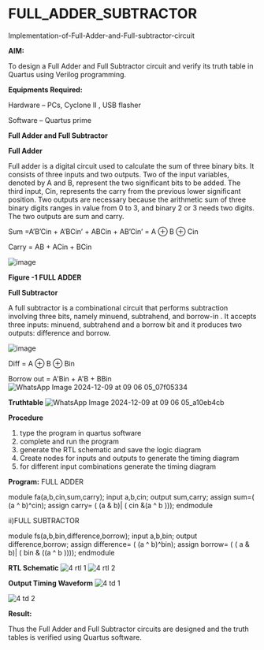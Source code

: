 # FULL_ADDER_SUBTRACTOR

Implementation-of-Full-Adder-and-Full-subtractor-circuit

**AIM:**

To design a Full Adder and Full Subtractor circuit and verify its truth table in Quartus using Verilog programming.

**Equipments Required:**

Hardware – PCs, Cyclone II , USB flasher

Software – Quartus prime

**Full Adder and Full Subtractor**

**Full Adder**

Full adder is a digital circuit used to calculate the sum of three binary bits. It consists of three inputs and two outputs. Two of the input variables, denoted by A and B, represent the two significant bits to be added. The third input, Cin, represents the carry from the previous lower significant position. Two outputs are necessary because the arithmetic sum of three binary digits ranges in value from 0 to 3, and binary 2 or 3 needs two digits. The two outputs are sum and carry.

Sum =A’B’Cin + A’BCin’ + ABCin + AB’Cin’ = A ⊕ B ⊕ Cin 

Carry = AB + ACin + BCin

![image](https://github.com/naavaneetha/FULL_ADDER_SUBTRACTOR/assets/154305477/0f30ba51-5ffb-4198-845f-18e054f675e7)

**Figure -1 FULL ADDER**

**Full Subtractor**

A full subtractor is a combinational circuit that performs subtraction involving three bits, namely minuend, subtrahend, and borrow-in . It accepts three inputs: minuend, subtrahend and a borrow bit and it produces two outputs: difference and borrow.

![image](https://github.com/naavaneetha/FULL_ADDER_SUBTRACTOR/assets/154305477/02b24f51-ab51-4304-9ad6-7b81ffc1ead5)

Diff = A ⊕ B ⊕ Bin 

Borrow out = A'Bin + A'B + BBin
![WhatsApp Image 2024-12-09 at 09 06 05_07f05334](https://github.com/user-attachments/assets/985fdf4c-fb8b-4a23-872f-d0baa040e6fc)


**Truthtable**
![WhatsApp Image 2024-12-09 at 09 06 05_a10eb4cb](https://github.com/user-attachments/assets/ce4c322e-e855-4f97-9205-e84558efcad8)


**Procedure**
1) type the program in quartus software
2) complete and run the program
3) generate the RTL schematic and save the logic diagram
4) Create nodes for inputs and outputs to generate the timing diagram
5) for different input combinations generate the timing diagram
   

**Program:**
FULL ADDER

module fa(a,b,cin,sum,carry);
input a,b,cin;
output sum,carry;
assign sum=( (a ^ b)^cin);
assign carry= ( (a & b)| ( cin &(a ^ b )));
endmodule

ii)FULL SUBTRACTOR

module fs(a,b,bin,difference,borrow);
input a,b,bin;
output difference,borrow;
assign difference= ( (a ^ b)^bin);
assign borrow= ( ( a & b)| ( bin & ((a ^ b ))));
endmodule

**RTL Schematic**
![4 rtl 1](https://github.com/user-attachments/assets/6ab16dd4-d36f-488a-b5a2-3a368bb4c12b)
![4 rtl 2](https://github.com/user-attachments/assets/87f17fa9-23ca-48b8-92ae-75a32a634709)




**Output Timing Waveform**
![4 td 1](https://github.com/user-attachments/assets/4c80523f-3a69-4aa3-8cd3-c3f22652aa95)

![4 td 2](https://github.com/user-attachments/assets/9a532e99-2b3d-4457-ad64-438a1e76ff34)




**Result:**

Thus the Full Adder and Full Subtractor circuits are designed and the truth tables is verified using Quartus software.




